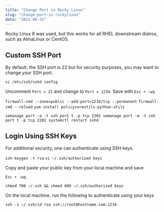 ```yaml
---
title: "Change Port in Rocky Linux"
slug: "change-port-in-rockylinux"
date: "2021-08-25"
---
```


Rocky Linux 8 was used, but this works for all RHEL downstream distros, such as AlmaLinux or CentOS.

## Custom SSH Port

By default, the SSH port is 22 but for security purposes, you may want to change your SSH port.

`vi /etc/ssh/sshd config`

Uncomment `Port = 22` and change to `Port = 1234`. Save with `Esc + :wq`

`firewall-cmd --zone=public --add-port=1234/tcp --permanent`
`firewall-cmd --reload`
`yum install policycoreutils-python-utils`

`semanage port -a -t ssh port t -p tcp 2202 semanage port -m -t ssh port t -p tcp 2202 systemctl restart sshd
`
## Login Using SSH Keys

For additional security, one can authenticate using SSH keys.

`ssh-keygen -t rsa`
`vi ~/.ssh/authorized keys`

Copy and paste your public key from your local machine and save

`Esc + :wq`

`chmod 700 ~/.ssh && chmod 600 ~/.ssh/authorized keys`

On the local machine, run the following to authenticate using your keys

`ssh -i ~/.ssh/id rsa ssh://root@hostname.com:1234`